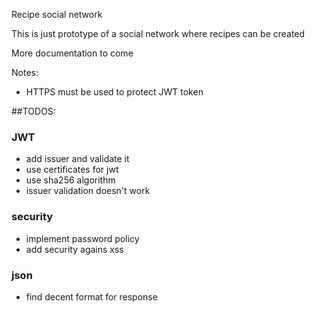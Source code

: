 Recipe social network

This is just prototype of a social network where recipes can be created


More documentation to come


Notes:
- HTTPS must be used to protect JWT token

##TODOS:
### JWT
- add issuer and validate it
- use certificates for jwt
- use sha256 algorithm
- issuer validation doesn't work

### security
- implement password policy
- add security agains xss

### json
- find decent format for response